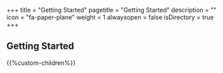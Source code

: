 +++
title = "Getting Started"
pagetitle = "Getting Started"
description = ""
icon = "fa-paper-plane"
weight = 1
alwaysopen = false
isDirectory = true
+++ 

## Getting Started

{{%custom-children%}}